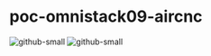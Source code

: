# poc-omnistack09-aircnc
![github-small](https://user-images.githubusercontent.com/70285547/92416023-ea035580-f131-11ea-91cc-e3655b24a118.png)
![github-small](https://github.com/Jonathan-Rios/poc-omnistack09-aircnc/issues/2#issue-695384733)



